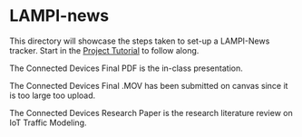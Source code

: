 # LAMPI-news

This directory will showcase the steps taken to set-up a LAMPI-News tracker. Start in the [Project Tutorial](./Tutorial) to follow along.

The Connected Devices Final PDF is the in-class presentation. 

The Connected Devices Final .MOV has been submitted on canvas since it is too large too upload.

The Connected Devices Research Paper is the research literature review on IoT Traffic Modeling.
